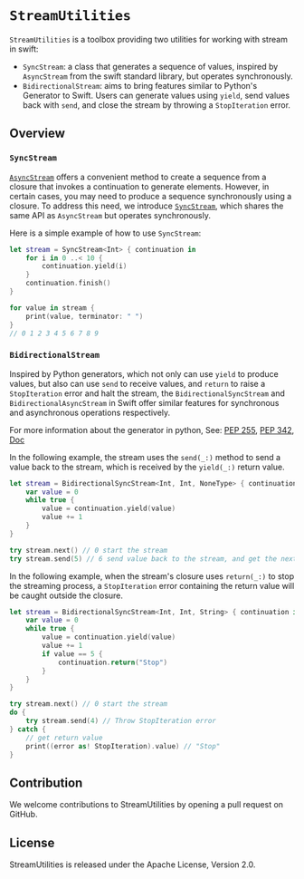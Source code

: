 # `StreamUtilities`

`StreamUtilities` is a toolbox providing two utilities for working with stream in swift:

+ `SyncStream`: a class that generates a sequence of values, inspired by `AsyncStream` from the swift standard library, but operates synchronously.
+ `BidirectionalStream`: aims to bring features similar to Python's Generator to Swift. Users can generate values using `yield`, send values back with `send`, and close the stream by throwing a `StopIteration` error.

## Overview

### `SyncStream`

[`AsyncStream`](https://developer.apple.com/documentation/swift/asyncstream) offers a convenient method to create a sequence from a closure that invokes a continuation to generate elements. However, in certain cases, you may need to produce a sequence synchronously using a closure. To address this need, we introduce [`SyncStream`](syncstream/syncstream), which shares the same API as `AsyncStream` but operates synchronously.

Here is a simple example of how to use `SyncStream`:

```swift
let stream = SyncStream<Int> { continuation in
    for i in 0 ..< 10 {
        continuation.yield(i)
    }
    continuation.finish()
}

for value in stream {
    print(value, terminator: " ")
}
// 0 1 2 3 4 5 6 7 8 9
```

### `BidirectionalStream`

Inspired by Python generators, which not only can use `yield` to produce values, but also can use `send` to receive values, and `return` to raise a `StopIteration` error and halt the stream, the ``BidirectionalSyncStream`` and ``BidirectionalAsyncStream``  in Swift offer similar features for synchronous and asynchronous operations respectively.

For more information about the generator in python, See: [PEP 255](https://peps.python.org/pep-0255/), [PEP 342](https://peps.python.org/pep-0342/#new-generator-method-send-value), [Doc](https://docs.python.org/3/reference/expressions.html#generator-iterator-methods)

In the following example, the stream uses the `send(_:)` method to send a value back to the stream, which is received by the `yield(_:)` return value.

```swift
let stream = BidirectionalSyncStream<Int, Int, NoneType> { continuation in
    var value = 0
    while true {
        value = continuation.yield(value)
        value += 1
    }
}

try stream.next() // 0 start the stream
try stream.send(5) // 6 send value back to the stream, and get the next value
```

In the following example, when the stream's closure uses `return(_:)` to stop the streaming process, a `StopIteration` error containing the return value will be caught outside the closure.

```swift
let stream = BidirectionalSyncStream<Int, Int, String> { continuation in
    var value = 0
    while true {
        value = continuation.yield(value)
        value += 1
        if value == 5 {
            continuation.return("Stop")
        }
    }
}

try stream.next() // 0 start the stream
do {
    try stream.send(4) // Throw StopIteration error
} catch {
    // get return value
    print((error as! StopIteration).value) // "Stop"
}
```

## Contribution

We welcome contributions to StreamUtilities by opening a pull request on GitHub.

## License

StreamUtilities is released under the Apache License, Version 2.0.
